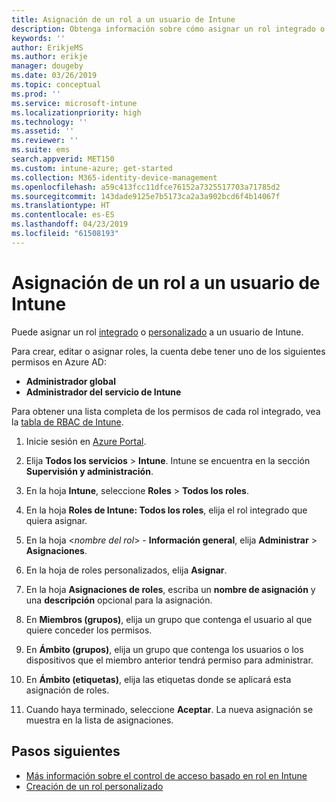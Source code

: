 ```yaml
---
title: Asignación de un rol a un usuario de Intune
description: Obtenga información sobre cómo asignar un rol integrado o personalizado a un usuario de Microsoft Intune.
keywords: ''
author: ErikjeMS
ms.author: erikje
manager: dougeby
ms.date: 03/26/2019
ms.topic: conceptual
ms.prod: ''
ms.service: microsoft-intune
ms.localizationpriority: high
ms.technology: ''
ms.assetid: ''
ms.reviewer: ''
ms.suite: ems
search.appverid: MET150
ms.custom: intune-azure; get-started
ms.collection: M365-identity-device-management
ms.openlocfilehash: a59c413fcc11dfce76152a7325517703a71785d2
ms.sourcegitcommit: 143dade9125e7b5173ca2a3a902bcd6f4b14067f
ms.translationtype: HT
ms.contentlocale: es-ES
ms.lasthandoff: 04/23/2019
ms.locfileid: "61508193"
---
```

# <a name="assign-a-role-to-an-intune-user"></a>Asignación de un rol a un usuario de Intune

Puede asignar un rol [integrado](role-based-access-control.md#built-in-roles) o [personalizado](create-custom-role.md) a un usuario de Intune.

Para crear, editar o asignar roles, la cuenta debe tener uno de los siguientes permisos en Azure AD:
- **Administrador global**
- **Administrador del servicio de Intune**

Para obtener una lista completa de los permisos de cada rol integrado, vea la [tabla de RBAC de Intune](https://gallery.technet.microsoft.com/Intune-RBAC-table-2e3c9a1a).

1. Inicie sesión en [Azure Portal](https://portal.azure.com).

2. Elija **Todos los servicios** > **Intune**. Intune se encuentra en la sección **Supervisión y administración**.

3. En la hoja **Intune**, seleccione **Roles** > **Todos los roles**.

4. En la hoja **Roles de Intune: Todos los roles**, elija el rol integrado que quiera asignar.

5. En la hoja <*nombre del rol*> - **Información general**, elija **Administrar** > **Asignaciones**.

6. En la hoja de roles personalizados, elija **Asignar**.

7. En la hoja **Asignaciones de roles**, escriba un **nombre de asignación** y una **descripción** opcional para la asignación.

8. En **Miembros (grupos)**, elija un grupo que contenga el usuario al que quiere conceder los permisos.

9. En **Ámbito (grupos)**, elija un grupo que contenga los usuarios o los dispositivos que el miembro anterior tendrá permiso para administrar.

10. En **Ámbito (etiquetas)**, elija las etiquetas donde se aplicará esta asignación de roles.

11. Cuando haya terminado, seleccione **Aceptar**. La nueva asignación se muestra en la lista de asignaciones.


## <a name="next-steps"></a>Pasos siguientes
- [Más información sobre el control de acceso basado en rol en Intune](role-based-access-control.md)
- [Creación de un rol personalizado](create-custom-role.md)
